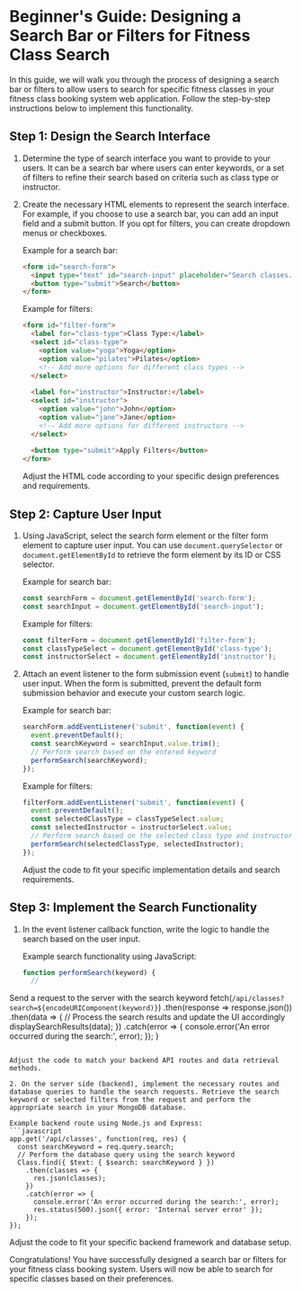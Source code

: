 # Beginner's Guide: Designing a Search Bar or Filters for Fitness Class Search

In this guide, we will walk you through the process of designing a search bar or filters to allow users to search for specific fitness classes in your fitness class booking system web application. Follow the step-by-step instructions below to implement this functionality.

## Step 1: Design the Search Interface
1. Determine the type of search interface you want to provide to your users. It can be a search bar where users can enter keywords, or a set of filters to refine their search based on criteria such as class type or instructor.

2. Create the necessary HTML elements to represent the search interface. For example, if you choose to use a search bar, you can add an input field and a submit button. If you opt for filters, you can create dropdown menus or checkboxes.

   Example for a search bar:
   ```html
   <form id="search-form">
     <input type="text" id="search-input" placeholder="Search classes...">
     <button type="submit">Search</button>
   </form>
   ```

   Example for filters:
   ```html
   <form id="filter-form">
     <label for="class-type">Class Type:</label>
     <select id="class-type">
       <option value="yoga">Yoga</option>
       <option value="pilates">Pilates</option>
       <!-- Add more options for different class types -->
     </select>
     
     <label for="instructor">Instructor:</label>
     <select id="instructor">
       <option value="john">John</option>
       <option value="jane">Jane</option>
       <!-- Add more options for different instructors -->
     </select>
     
     <button type="submit">Apply Filters</button>
   </form>
   ```

   Adjust the HTML code according to your specific design preferences and requirements.

## Step 2: Capture User Input
1. Using JavaScript, select the search form element or the filter form element to capture user input. You can use `document.querySelector` or `document.getElementById` to retrieve the form element by its ID or CSS selector.

   Example for search bar:
   ```javascript
   const searchForm = document.getElementById('search-form');
   const searchInput = document.getElementById('search-input');
   ```

   Example for filters:
   ```javascript
   const filterForm = document.getElementById('filter-form');
   const classTypeSelect = document.getElementById('class-type');
   const instructorSelect = document.getElementById('instructor');
   ```

2. Attach an event listener to the form submission event (`submit`) to handle user input. When the form is submitted, prevent the default form submission behavior and execute your custom search logic.

   Example for search bar:
   ```javascript
   searchForm.addEventListener('submit', function(event) {
     event.preventDefault();
     const searchKeyword = searchInput.value.trim();
     // Perform search based on the entered keyword
     performSearch(searchKeyword);
   });
   ```

   Example for filters:
   ```javascript
   filterForm.addEventListener('submit', function(event) {
     event.preventDefault();
     const selectedClassType = classTypeSelect.value;
     const selectedInstructor = instructorSelect.value;
     // Perform search based on the selected class type and instructor
     performSearch(selectedClassType, selectedInstructor);
   });
   ```

   Adjust the code to fit your specific implementation details and search requirements.

## Step 3: Implement the Search Functionality
1. In the event listener callback function, write the logic to handle the search based on the user input.

   Example search functionality using JavaScript:
   ```javascript
   function performSearch(keyword) {
     //

 Send a request to the server with the search keyword
     fetch(`/api/classes?search=${encodeURIComponent(keyword)}`)
       .then(response => response.json())
       .then(data => {
         // Process the search results and update the UI accordingly
         displaySearchResults(data);
       })
       .catch(error => {
         console.error('An error occurred during the search:', error);
       });
   }
   ```

   Adjust the code to match your backend API routes and data retrieval methods.

2. On the server side (backend), implement the necessary routes and database queries to handle the search requests. Retrieve the search keyword or selected filters from the request and perform the appropriate search in your MongoDB database.

   Example backend route using Node.js and Express:
   ```javascript
   app.get('/api/classes', function(req, res) {
     const searchKeyword = req.query.search;
     // Perform the database query using the search keyword
     Class.find({ $text: { $search: searchKeyword } })
       .then(classes => {
         res.json(classes);
       })
       .catch(error => {
         console.error('An error occurred during the search:', error);
         res.status(500).json({ error: 'Internal server error' });
       });
   });
   ```

   Adjust the code to fit your specific backend framework and database setup.

Congratulations! You have successfully designed a search bar or filters for your fitness class booking system. Users will now be able to search for specific classes based on their preferences.
